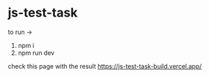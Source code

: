 # js-test-task

to run -> 
1) npm i
2) npm run dev

check this page with the result https://js-test-task-build.vercel.app/ 
